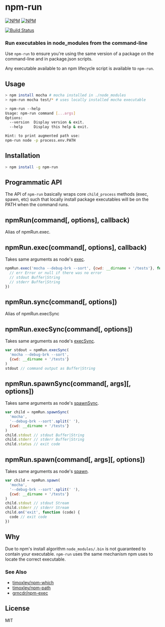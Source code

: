 # npm-run

[![NPM](https://nodei.co/npm/npm-run.png?downloads=true&downloadRank=true)](https://nodei.co/npm-dl/npm-run/)
[![NPM](https://nodei.co/npm-dl/npm-run.png?months=3&height=3&chrome)](https://nodei.co/npm/npm-run/)

[![Build Status](https://travis-ci.org/timoxley/npm-run.svg?branch=master)](https://travis-ci.org/timoxley/npm-run)

### Run executables in node_modules from the command-line

Use `npm-run` to ensure you're using the same version of a package on the command-line and in package.json scripts.

Any executable available to an npm lifecycle script is available to `npm-run`.

## Usage

```bash
> npm install mocha # mocha installed in ./node_modules
> npm-run mocha test/* # uses locally installed mocha executable 
```

```bash
> npm-run --help
Usage: npm-run command [...args]
Options:
  --version  Display version & exit.
  --help     Display this help & exit.

Hint: to print augmented path use:
npm-run node -p process.env.PATH
```

## Installation

```bash
> npm install -g npm-run
```

## Programmatic API

The API of `npm-run` basically wraps core `child_process` methods (exec, spawn, etc) such that locally install package executables will be on the PATH when the command runs.

## npmRun(command[, options], callback)

Alias of npmRun.exec.

## npmRun.exec(command[, options], callback)

Takes same arguments as node's [exec](https://nodejs.org/api/child_process.html#child_process_child_process_exec_command_options_callback).

```js
npmRun.exec('mocha --debug-brk --sort', {cwd: __dirname + '/tests'}, function (err, stdout, stderr) {
  // err Error or null if there was no error
  // stdout Buffer|String
  // stderr Buffer|String
})
```

## npmRun.sync(command[, options])

Alias of npmRun.execSync

## npmRun.execSync(command[, options])

Takes same arguments as node's [execSync](https://nodejs.org/api/child_process.html#child_process_child_process_execsync_command_options).

```js
var stdout = npmRun.execSync(
  'mocha --debug-brk --sort',
  {cwd: __dirname + '/tests'}
)
stdout // command output as Buffer|String
```

## npmRun.spawnSync(command[, args][, options])

Takes same arguments as node's [spawnSync](https://nodejs.org/api/child_process.html#child_process_child_process_spawnsync_command_args_options).

```js
var child = npmRun.spawnSync(
  'mocha',
  '--debug-brk --sort'.split(' '),
  {cwd: __dirname + '/tests'}
)
child.stdout // stdout Buffer|String
child.stderr // stderr Buffer|String
child.status // exit code
```

## npmRun.spawn(command[, args][, options])

Takes same arguments as node's [spawn](https://nodejs.org/api/child_process.html#child_process_child_process_spawn_command_args_options).

```js
var child = npmRun.spawn(
  'mocha',
  '--debug-brk --sort'.split(' '),
  {cwd: __dirname + '/tests'}
)
child.stdout // stdout Stream
child.stderr // stderr Stream
child.on('exit', function (code) {
  code // exit code
})
```

## Why

Due to npm's install algorithm `node_modules/.bin` is not guaranteed to contain your executable. `npm-run` uses the same mechanism npm uses to locate the correct executable.

### See Also

* [timoxley/npm-which](https://github.com/timoxley/npm-which)
* [timoxley/npm-path](https://github.com/timoxley/npm-path)
* [grncdr/npm-exec](https://github.com/grncdr/npm-exec)

## License

MIT
